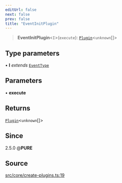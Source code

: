 ```yaml
---
editUrl: false
next: false
prev: false
title: "EventInitPlugin"
---
```


> **EventInitPlugin**\<`I`\>(`execute`): [`Plugin`](/v3/api/interfaces/plugin/)\<`unknown`[]\>

## Type parameters

• **I** *extends* [`EventType`](/v3/api/enumerations/eventtype/)

## Parameters

• **execute**

## Returns

[`Plugin`](/v3/api/interfaces/plugin/)\<`unknown`[]\>

## Since

2.5.0
@__PURE__

## Source

[src/core/create-plugins.ts:19](https://github.com/sern-handler/handler/blob/a19edaf8838dcf088d3947f4a6aa6213d8f5bb9e/src/core/create-plugins.ts#L19)
